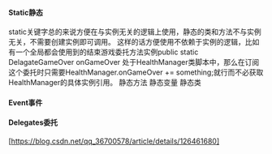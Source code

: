 #### Static静态
static关键字总的来说方便在与实例无关的逻辑上使用，静态的类和方法不与实例无关，不需要创建实例即可调用。
这样的话方便使用不依赖于实例的逻辑，比如有一个全局都会使用到的结束游戏委托方法实例public static DelagateGameOver onGameOver 处于HealthManager类脚本中，那么在订阅这个委托时只需要HealthManager.onGameOver += something;就行而不必获取HealthManager的具体实例引用。
静态方法
静态变量
静态类
#### Event事件

#### Delegates委托

[https://blog.csdn.net/qq_36700578/article/details/126461680]
